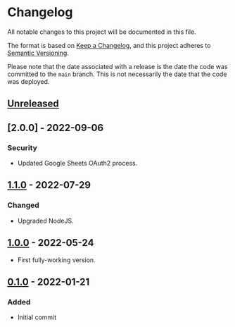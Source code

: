 # Changelog

All notable changes to this project will be documented in this file.

The format is based on [Keep a Changelog](https://keepachangelog.com/en/1.0.0/),
and this project adheres to [Semantic Versioning](https://semver.org/spec/v2.0.0.html).

Please note that the date associated with a release is the date the code
was committed to the `main` branch. This is not necessarily the date that
the code was deployed.

## [Unreleased]

## [2.0.0] - 2022-09-06

### Security

- Updated Google Sheets OAuth2 process.

## [1.1.0] - 2022-07-29

### Changed

- Upgraded NodeJS.

## [1.0.0] - 2022-05-24

- First fully-working version.

## [0.1.0] - 2022-01-21

### Added

- Initial commit

[unreleased]: https://github.com/bravetechnologycoop/brave-app-reporting/compare/v1.1.0...HEAD
[1.1.0]: https://github.com/bravetechnologycoop/brave-app-reporting/compare/v1.0.0...1.1.0
[1.0.0]: https://github.com/bravetechnologycoop/brave-app-reporting/compare/v0.1.0...1.0.0
[0.1.0]: https://github.com/bravetechnologycoop/brave-app-reporting/releases/tag/v0.1.0

